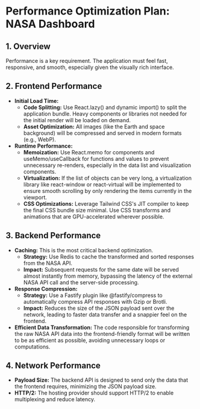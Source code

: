 # **Performance Optimization Plan: NASA Dashboard**

## **1. Overview**

Performance is a key requirement. The application must feel fast, responsive, and smooth, especially given the visually rich interface.

## **2. Frontend Performance**

* **Initial Load Time:**  
  * **Code Splitting:** Use React.lazy() and dynamic import() to split the application bundle. Heavy components or libraries not needed for the initial render will be loaded on demand.  
  * **Asset Optimization:** All images (like the Earth and space background) will be compressed and served in modern formats (e.g., WebP).  
* **Runtime Performance:**  
  * **Memoization:** Use React.memo for components and useMemo/useCallback for functions and values to prevent unnecessary re-renders, especially in the data list and visualization components.  
  * **Virtualization:** If the list of objects can be very long, a virtualization library like react-window or react-virtual will be implemented to ensure smooth scrolling by only rendering the items currently in the viewport.  
  * **CSS Optimizations:** Leverage Tailwind CSS's JIT compiler to keep the final CSS bundle size minimal. Use CSS transforms and animations that are GPU-accelerated wherever possible.

## **3. Backend Performance**

* **Caching:** This is the most critical backend optimization.  
  * **Strategy:** Use Redis to cache the transformed and sorted responses from the NASA API.  
  * **Impact:** Subsequent requests for the same date will be served almost instantly from memory, bypassing the latency of the external NASA API call and the server-side processing.  
* **Response Compression:**  
  * **Strategy:** Use a Fastify plugin like @fastify/compress to automatically compress API responses with Gzip or Brotli.  
  * **Impact:** Reduces the size of the JSON payload sent over the network, leading to faster data transfer and a snappier feel on the frontend.  
* **Efficient Data Transformation:** The code responsible for transforming the raw NASA API data into the frontend-friendly format will be written to be as efficient as possible, avoiding unnecessary loops or computations.

## **4. Network Performance**

* **Payload Size:** The backend API is designed to send only the data that the frontend requires, minimizing the JSON payload size.  
* **HTTP/2:** The hosting provider should support HTTP/2 to enable multiplexing and reduce latency.
